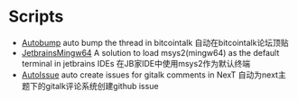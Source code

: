 # Scripts

- [Autobump](./Autobump) auto bump the thread in bitcointalk 自动在bitcointalk论坛顶贴
- [JetbrainsMingw64](./JetbrainsMingw64) A solution to load msys2(mingw64) as the default terminal in jetbrains IDEs 在JB家IDE中使用msys2作为默认终端
- [AutoIssue](./AutoIssue) auto create issues for gitalk comments in NexT 自动为next主题下的gitalk评论系统创建github issue
